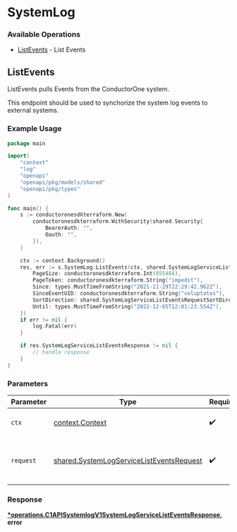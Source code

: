 # SystemLog

### Available Operations

* [ListEvents](#listevents) - List Events

## ListEvents

ListEvents pulls Events from the ConductorOne system.

 This endpoint should be used to synchorize the
 system log events to external systems.

### Example Usage

```go
package main

import(
	"context"
	"log"
	"openapi"
	"openapi/pkg/models/shared"
	"openapi/pkg/types"
)

func main() {
    s := conductoronesdkterraform.New(
        conductoronesdkterraform.WithSecurity(shared.Security{
            BearerAuth: "",
            Oauth: "",
        }),
    )

    ctx := context.Background()
    res, err := s.SystemLog.ListEvents(ctx, shared.SystemLogServiceListEventsRequest{
        PageSize: conductoronesdkterraform.Int(855484),
        PageToken: conductoronesdkterraform.String("impedit"),
        Since: types.MustTimeFromString("2021-11-29T22:29:42.962Z"),
        SinceEventUID: conductoronesdkterraform.String("voluptates"),
        SortDirection: shared.SystemLogServiceListEventsRequestSortDirectionSortDirectionDesc.ToPointer(),
        Until: types.MustTimeFromString("2022-12-05T12:01:23.554Z"),
    })
    if err != nil {
        log.Fatal(err)
    }

    if res.SystemLogServiceListEventsResponse != nil {
        // handle response
    }
}
```

### Parameters

| Parameter                                                                                            | Type                                                                                                 | Required                                                                                             | Description                                                                                          |
| ---------------------------------------------------------------------------------------------------- | ---------------------------------------------------------------------------------------------------- | ---------------------------------------------------------------------------------------------------- | ---------------------------------------------------------------------------------------------------- |
| `ctx`                                                                                                | [context.Context](https://pkg.go.dev/context#Context)                                                | :heavy_check_mark:                                                                                   | The context to use for the request.                                                                  |
| `request`                                                                                            | [shared.SystemLogServiceListEventsRequest](../../models/shared/systemlogservicelisteventsrequest.md) | :heavy_check_mark:                                                                                   | The request object to use for the request.                                                           |


### Response

**[*operations.C1APISystemlogV1SystemLogServiceListEventsResponse](../../models/operations/c1apisystemlogv1systemlogservicelisteventsresponse.md), error**

